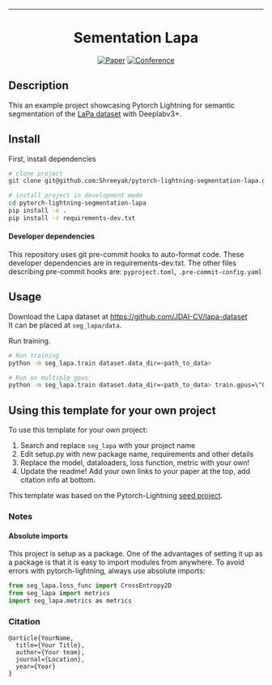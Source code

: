 ---

<div align="center">    
 
# Sementation Lapa     

[![Paper](http://img.shields.io/badge/paper-arxiv.1001.2234-B31B1B.svg)](https://www.nature.com/articles/nature14539)
[![Conference](http://img.shields.io/badge/AnyConference-year-4b44ce.svg)](https://papers.nips.cc/book/advances-in-neural-information-processing-systems-31-2018)  
<!--
ARXIV   
[![Paper](http://img.shields.io/badge/arxiv-math.co:1480.1111-B31B1B.svg)](https://www.nature.com/articles/nature14539)
-->


<!--  
Conference   
-->   
</div>
 
## Description   
This an example project showcasing Pytorch Lightning for semantic segmentation of the 
[LaPa dataset](https://github.com/JDAI-CV/lapa-dataset) with Deeplabv3+.  

## Install    
First, install dependencies   
```bash
# clone project   
git clone git@github.com:Shreeyak/pytorch-lightning-segmentation-lapa.git

# install project in development mode
cd pytorch-lightning-segmentation-lapa
pip install -e .   
pip install -r requirements-dev.txt
```   

#### Developer dependencies
This repository uses git pre-commit hooks to auto-format code.
These developer dependencies are in requirements-dev.txt.
The other files describing pre-commit hooks are: `pyproject.toml`, `.pre-commit-config.yaml`


## Usage
Download the Lapa dataset at https://github.com/JDAI-CV/lapa-dataset  
It can be placed at `seg_lapa/data`.

Run training.   
 ```bash
# Run training
python -m seg_lapa.train dataset.data_dir=<path_to_data>    

# Run on multiple gpus
python -m seg_lapa.train dataset.data_dir=<path_to_data> train.gpus=\"0,1\"    
```

## Using this template for your own project
To use this template for your own project:
1. Search and replace `seg_lapa` with your project name
2. Edit setup.py with new package name, requirements and other details
3. Replace the model, dataloaders, loss function, metric with your own!
4. Update the readme! Add your own links to your paper at the top, add citation info at bottom.

This template was based on the Pytorch-Lightning 
[seed project](https://github.com/PyTorchLightning/deep-learning-project-template).

### Notes
#### Absolute imports
This project is setup as a package. One of the advantages of setting it up as a
 package is that it is easy to import modules from anywhere.
 To avoid errors with pytorch-lightning, always use absolute imports:
 
```python
from seg_lapa.loss_func import CrossEntropy2D
from seg_lapa import metrics
import seg_lapa.metrics as metrics
```


### Citation   
```
@article{YourName,
  title={Your Title},
  author={Your team},
  journal={Location},
  year={Year}
}
```   

